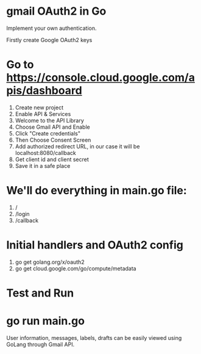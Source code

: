# gmail OAuth2 in Go

Implement your own authentication.

Firstly create Google OAuth2 keys
# Go to https://console.cloud.google.com/apis/dashboard
1. Create new project
2. Enable API & Services 
3. Welcome to the API Library
4. Choose Gmail API and Enable
5. Click "Create credentials"
6. Then Choose Consent Screen
7. Add authorized redirect URL, in our case it will be localhost:8080/callback
8. Get client id and client secret
9. Save it in a safe place

# We'll do everything in main.go file:

1. /
2. /login
3. /callback

# Initial handlers and OAuth2 config
1. go get golang.org/x/oauth2
2. go get cloud.google.com/go/compute/metadata

# Test and Run
# go run main.go


User information, messages, labels, drafts can be easily viewed using GoLang through Gmail API.
